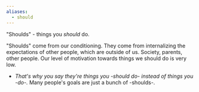 ```yaml
---
aliases:
  - should
---
```

"Shoulds" - things you *should* do.

"Shoulds" come from our conditioning. They come from internalizing the expectations of other people, which are outside of us. Society, parents, other people. Our level of motivation towards things we should do is very low.
- *That's why you say they're things you -should do- instead of things you -do-.*
Many people's goals are just a bunch of -shoulds-.